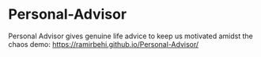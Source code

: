 # Personal-Advisor
Personal Advisor gives genuine life advice to keep us motivated amidst the chaos
demo: https://ramirbehi.github.io/Personal-Advisor/
